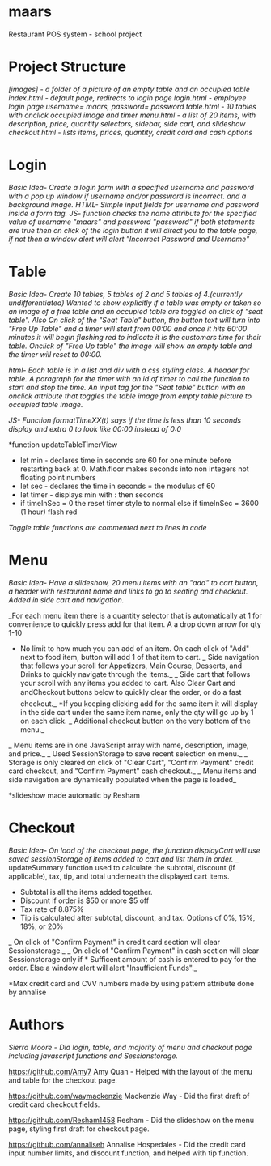 # maars
Restaurant POS system - school project

# Project Structure
_[images]   - a folder of a picture of an empty table and an occupied table_
_index.html - default page, redirects to login page_
_login.html - employee login page username= maars, password= password_
_table.html - 10 tables with onclick occupied image and timer_
_menu.html  - a list of 20 items, with description, price, quantity selectors, sidebar, side cart, and slideshow_
_checkout.html - lists items, prices, quantity, credit card and cash options_

# Login
_Basic Idea- Create a login form with a specified username and password with a pop up window if username and/or password is incorrect.
and a background image._
_HTML- Simple input fields for username and password inside a form tag._
_JS- function checks the name attribute for the specified value of username "maars" and password "password" if both statements are true then on click of the login button it will direct you to the table page,
if not then a window alert will alert "Incorrect Password and Username"_

# Table
_Basic Idea- Create 10 tables, 5 tables of 2 and 5 tables of 4.(currently undifferentiated) Wanted to show explicitly if a table was empty or taken so an image of a free table and an occupied table are toggled on click of "seat table".
 Also On click of the "Seat Table" button, the button text will turn into "Free Up Table" and a timer will start from 00:00 and once it hits 60:00 minutes it will begin flashing red to indicate it is the customers time for their table.
 Onclick of "Free Up table" the image will show an empty table and the timer will reset to 00:00._

_html- Each table is in a list and div with a css styling class. A header for table. A paragraph for the timer with an id of timer to call the function to start and stop the time.
An input tag for the "Seat table" button with an onclick attribute that toggles the table image from empty table picture to occupied table image._

_JS- Function formatTimeXX(t) says if the time is less than 10 seconds display and extra 0 to look like 00:00 instead of 0:0_

*function updateTableTimerView
* let min - declares time in seconds are 60 for one minute before restarting back at 0. Math.floor makes seconds into non integers not floating point numbers
* let sec - declares the time in seconds = the modulus of 60
* let timer - displays min with : then seconds
* if timeInSec = 0 the reset timer style to normal else if timeInSec = 3600 (1 hour) flash red
 
 _Toggle table functions are commented next to lines in code_
 
# Menu
_Basic Idea- Have a slideshow, 20 menu items with an "add" to cart button, a header with restaurant name and links to go to seating and checkout. Added in side cart and navigation._

_For each menu item there is a quantity selector that is automatically at 1 for convenience to quickly press add for that item. A a drop down arrow for qty 1-10
* No limit to how much you can add of an item. On each click of "Add" next to food item, button will add 1 of that item to cart.
_ Side navigation that follows your scroll for Appetizers, Main Course, Desserts, and Drinks to quickly navigate through the items._
_ Side cart that follows your scroll with any items you added to cart. Also Clear Cart and andCheckout buttons below to quickly clear the order, or do a fast checkout._
*If you keeping clicking add for the same item it will display in the side cart under the same item name, only the qty will go up by 1 on each click.
_ Additional checkout button on the very bottom of the menu._

_ Menu items are in one JavaScript array with name, description, image, and price._
_ Used SessionStorage to save recent selection on menu._
_ Storage is only cleared on click of "Clear Cart", "Confirm Payment" credit card checkout, and "Confirm Payment" cash checkout._
_ Menu items and side navigation are dynamically populated when the page is loaded_

*slideshow made automatic by Resham


# Checkout 
_Basic Idea- On load of the checkout page, the function displayCart will use saved sessionStorage of items added to cart and list them in order._
_ updateSummary function used to calculate the subtotal, discount (if applicable), tax, tip, and total underneath the displayed cart items.

* Subtotal is all the items added together.
* Discount if order is $50 or more $5 off
* Tax rate of 8.875%
* Tip is calculated after subtotal, discount, and tax. Options of 0%, 15%, 18%, or 20%

_ On click of "Confirm Payment" in credit card section will clear Sessionstorage._
_ On click of "Confirm Payment" in cash section will clear Sessionstorage only if * Sufficent amount of cash is entered to pay for the order. Else a window alert will alert "Insufficient Funds"._


*Max credit card and CVV numbers made by using pattern attribute done by annalise


# Authors
_Sierra Moore - Did login, table, and majority of menu and checkout page including javascript functions and Sessionstorage._

https://github.com/Amy7 Amy Quan - Helped with the layout of the menu and table for the checkout page.

https://github.com/waymackenzie Mackenzie Way - Did the first draft of credit card checkout fields.

https://github.com/Resham1458 Resham - Did the slideshow on the menu page, styling first draft for checkout page. 

https://github.com/annaliseh Annalise Hospedales - Did the credit card input number limits, and discount function, and helped with tip function.


 

